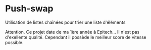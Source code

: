 # Push-swap
Utilisation de listes chaînées pour trier une liste d'éléments

Attention. Ce projet date de ma 1ère année à Epitech...
Il n'est pas d'exellente qualité. Cependant il possède le meilleur score de vitesse possible.
